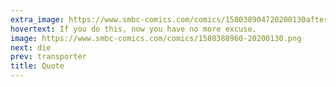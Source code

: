```yaml
---
extra_image: https://www.smbc-comics.com/comics/158038904720200130after.png
hovertext: If you do this, now you have no more excuse.
image: https://www.smbc-comics.com/comics/1580388960-20200130.png
next: die
prev: transporter
title: Quote
---
```

